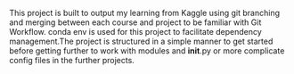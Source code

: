 This project is built to output my learning from Kaggle using git branching and merging between each course and project to be familiar with Git Workflow. conda env is used for this project to facilitate dependency management.The project is structured in a simple manner to get started before getting further to work with modules and __init__.py or more complicate config files in the further projects.
